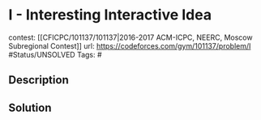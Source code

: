 # I - Interesting Interactive Idea

contest: [[CFICPC/101137/101137|2016-2017 ACM-ICPC, NEERC, Moscow Subregional Contest]]
url: https://codeforces.com/gym/101137/problem/I
#Status/UNSOLVED
Tags: #

## Description

## Solution

